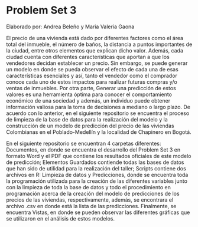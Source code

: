 # Problem Set 3

Elaborado por: Andrea Beleño y Maria Valeria Gaona

El precio de una vivienda está dado por diferentes factores como el área total del inmueble, el número de baños, la distancia a puntos importantes de la ciudad, entre otros elementos que explican dicho valor. Además, cada ciudad cuenta con diferentes características que aportan a que los vendedores decidan establecer un precio. Sin embargo, se puede generar un modelo en donde se pueda observar el efecto de cada una de esas características esenciales y así, tanto el vendedor como el comprador conoce cada uno de estos impactos para realizar futuras compras y/o ventas de inmuebles. Por otra parte, Generar una predicción de estos valores es una herramienta óptima para conocer el comportamiento económico de una sociedad y además, un individuo puede obtener información valiosa para la toma de decisiones a mediano o largo plazo. De acuerdo con lo anterior, en el siguiente repositorio se encuentra el proceso de limpieza de la base de datos para la realización del modelo y  la construcción de un modelo de predicción del precio de las viviendas Colombianas en el Poblado-Medellín y la localidad de Chapinero en Bogotá. 

En el siguiente repositorio se encuentran 4 carpetas diferentes: Documentos, en donde se encuentra el desarrollo del Problem Set 3 en formato Word y el PDF que contiene los resultados oficiales de este modelo de predicción; Elementos Guardados contiende todas las bases de datos que han sido de utilidad para la realización del taller; Scripts contiene dos archivos en R: Limpieza de datos y Predicciones,  donde se encuentra toda la programación utilizada para la creación de las diferentes variables junto con la limpieza de toda la base de datos y todo el procedimiento en programación acerca de la creación del modelo de predicciones de los precios de las viviendas, respectivamente, además, se encontrara el archivo .csv en donde está la lista de las predicciones. Finalmente, se encuentra Vistas, en donde se pueden observar las diferentes gráficas que se utilizaron en el análisis de estos modelos.
